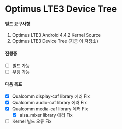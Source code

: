 # Optimus LTE3 Device Tree
#### 빌드 요구사항
1. Optimus LTE3 Android 4.4.2 Kernel Source
2. Optimus LTE3 Device Tree (지금 이 저장소)

#### 진행중
- [ ] 빌드 가능
- [ ] 부팅 가능

#### 다음 목표

- [x] Qualcomm display-caf library 에러 Fix
- [x] Qualcomm audio-caf library 에러 Fix
- [x] Qualcomm media-caf library 에러 Fix
  - [x] alsa_mixer library 에러 Fix
- [ ] Kernel 빌드 오류 Fix